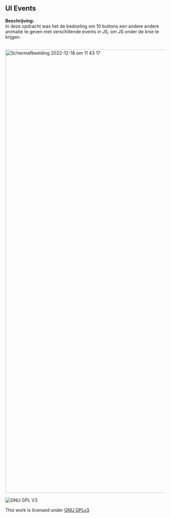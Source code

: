 <h2>UI Events</h2>

<strong>Beschrijving:</strong>
<br>
In deze opdracht was het de bedoeling om 10 buttons een andere andere animatie te geven met verschillende events in JS, om JS onder de knie te krijgen. 

<br>

<img width="1390" alt="Schermafbeelding 2022-12-18 om 11 43 17" src="https://user-images.githubusercontent.com/112857444/208293919-d267b4aa-be97-4d66-9700-298b43ba8eaf.png">




![GNU GPL V3](https://www.gnu.org/graphics/gplv3-127x51.png)

This work is licensed under [GNU GPLv3](./LICENSE).
